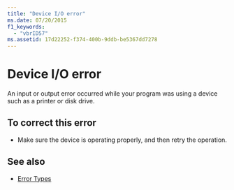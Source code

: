 ```yaml
---
title: "Device I/O error"
ms.date: 07/20/2015
f1_keywords: 
  - "vbrID57"
ms.assetid: 17d22252-f374-400b-9ddb-be5367dd7278
---
```

# Device I/O error

An input or output error occurred while your program was using a device such as a printer or disk drive.  
  
## To correct this error  
  
- Make sure the device is operating properly, and then retry the operation.  
  
## See also

- [Error Types](../../programming-guide/language-features/error-types.md)
